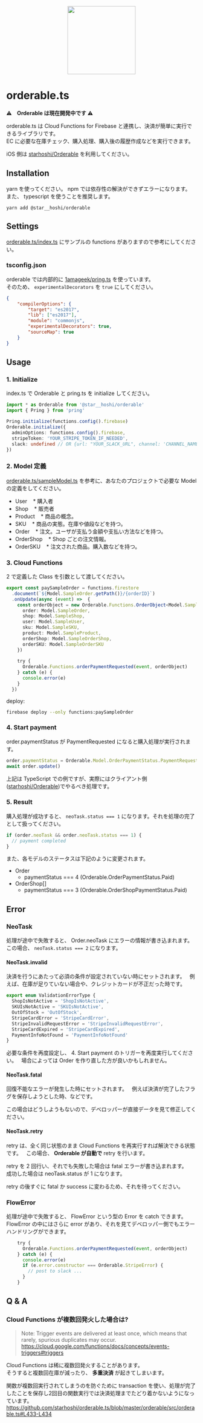 <p align="center">
    <img src="https://raw.githubusercontent.com/starhoshi/orderable.ts/master/docs/logo.png" width='180px' />
</p>

# orderable.ts

<b>⚠️　Orderable は現在開発中です ⚠️</b>

orderable.ts は Cloud Functions for Firebase と連携し、決済が簡単に実行できるライブラリです。  
EC に必要な在庫チェック、購入処理、購入後の履歴作成などを実行できます。

iOS 側は [starhoshi/Orderable](https://github.com/starhoshi/Orderable) を利用してください。

## Installation

yarn を使ってください。 npm では依存性の解決ができずエラーになります。  
また、 typescript を使うことを推奨します。

```
yarn add @star__hoshi/orderable
```

## Settings

[orderable\.ts/index\.ts](https://github.com/starhoshi/orderable.ts/blob/master/sample-cloud-functions/functions/src/index.ts) にサンプルの functions がありますので参考にしてください。

### tsconfig.json

orderable では内部的に [1amageek/pring\.ts](https://github.com/1amageek/pring.ts) を使っています。  
そのため、 `experimentalDecorators` を `true` にしてください。

```json
{
    "compilerOptions": {
        "target": "es2017",
        "lib": ["es2017"],
        "module": "commonjs",
        "experimentalDecorators": true,
        "sourceMap": true
    }
}
```

## Usage

### 1. Initialize

index.ts で Orderable と pring.ts を initialize してください。

```ts
import * as Orderable from '@star__hoshi/orderable'
import { Pring } from 'pring'

Pring.initialize(functions.config().firebase)
Orderable.initialize({
  adminOptions: functions.config().firebase,
  stripeToken: 'YOUR_STRIPE_TOKEN_IF_NEEDED',
  slack: undefined // OR {url: "YOUR_SLACK_URL", channel: 'CHANNEL_NAME'}
})
```

### 2. Model 定義

[orderable\.ts/sampleModel\.ts](https://github.com/starhoshi/orderable.ts/blob/master/sample-cloud-functions/functions/src/sampleModel.ts) を参考に、あなたのプロジェクトで必要な Model の定義をしてください。

* User
    * 購入者
* Shop
    * 販売者
* Product
    * 商品の概念。
* SKU
    * 商品の実態。在庫や値段などを持つ。
* Order
    * 注文。ユーザが支払う金額や支払い方法などを持つ。
* OrderShop
    * Shop ごとの注文情報。
* OrderSKU
    * 注文された商品。購入数などを持つ。

### 3. Cloud Functions

2 で定義した Class を引数として渡してください。

```ts
export const paySampleOrder = functions.firestore
  .document(`${Model.SampleOrder.getPath()}/{orderID}`)
  .onUpdate(async (event) =>  {
    const orderObject = new Orderable.Functions.OrderObject<Model.SampleOrder, Model.SampleShop, Model.SampleUser, Model.SampleSKU, Model.SampleProduct, Model.SampleOrderShop, Model.SampleOrderSKU>(event, {
      order: Model.SampleOrder,
      shop: Model.SampleShop,
      user: Model.SampleUser,
      sku: Model.SampleSKU,
      product: Model.SampleProduct,
      orderShop: Model.SampleOrderShop,
      orderSKU: Model.SampleOrderSKU
    })
    
    try {
      Orderable.Functions.orderPaymentRequested(event, orderObject)
    } catch (e) {
      console.error(e)
    }
  })
```

deploy:

```sh
firebase deploy --only functions:paySampleOrder
```

### 4. Start payment

order.paymentStatus が PaymentRequested になると購入処理が実行されます。  

```ts
order.paymentStatus = Orderable.Model.OrderPaymentStatus.PaymentRequested
await order.update()
```

上記は TypeScript での例ですが、実際にはクライアント側([starhoshi/Orderable](https://github.com/starhoshi/Orderable))でやるべき処理です。

### 5. Result

購入処理が成功すると、 `neoTask.status === 1` になります。それを処理の完了として扱ってください。

```ts
if (order.neoTask && order.neoTask.status === 1) {
  // payment completed
}
```

また、各モデルのステータスは下記のように変更されます。

* Order
    * paymentStatus === 4 (Orderable.OrderPaymentStatus.Paid)
* OrderShop[]
    * paymentStatus === 3 (Orderable.OrderShopPaymentStatus.Paid)

## Error

### NeoTask

処理が途中で失敗すると、 Order.neoTask にエラーの情報が書き込まれます。　　
この場合、 `neoTask.status === 2` になります。

#### NeoTask.invalid

決済を行うにあたって必須の条件が設定されていない時にセットされます。  
例えば、在庫が足りていない場合や、クレジットカードが不正だった時です。

```ts
export enum ValidationErrorType {
  ShopIsNotActive = 'ShopIsNotActive',
  SKUIsNotActive = 'SKUIsNotActive',
  OutOfStock = 'OutOfStock',
  StripeCardError = 'StripeCardError',
  StripeInvalidRequestError = 'StripeInvalidRequestError',
  StripeCardExpired = 'StripeCardExpired',
  PaymentInfoNotFound = 'PaymentInfoNotFound'
}
```

必要な条件を再度設定し、 4. Start payment のトリガーを再度実行してください。  
場合によっては Order を作り直した方が良いかもしれません。

#### NeoTask.fatal

回復不能なエラーが発生した時にセットされます。  
例えば決済が完了したフラグを保存しようとした時、などです。

この場合はどうしようもないので、デベロッパーが直接データを見て修正してください。

#### NeoTask.retry

retry は、全く同じ状態のまま Cloud Functions を再実行すれば解決できる状態です。  
この場合、 __Orderable が自動で__ retry を行います。

retry を 2 回行い、それでも失敗した場合は fatal エラーが書き込まれます。  
成功した場合は neoTask.status が 1 になります。

retry の後すぐに fatal か success に変わるため、それを待ってください。

### FlowError

処理が途中で失敗すると、 FlowError という型の Error を catch できます。　　
FlowError の中にはさらに error があり、それを見てデベロッパー側でもエラーハンドリングができます。

```ts
    try {
      Orderable.Functions.orderPaymentRequested(event, orderObject)
    } catch (e) {
      console.error(e)
      if (e.error.constructor === Orderable.StripeError) {
        // post to slack ...
      }
    }
```

## Q & A

### Cloud Functions が複数回発火した場合は?

> Note: Trigger events are delivered at least once, which means that rarely, spurious duplicates may occur.
> https://cloud.google.com/functions/docs/concepts/events-triggers#triggers

Cloud Functions は稀に複数回発火することがあります。  
そうすると複数回在庫が減ったり、 __多重決済__ が起きてしまいます。

関数が複数回実行されてしまうのを防ぐために transaction を使い、処理が完了したことを保存し2回目の関数実行では決済処理までたどり着かないようになっています。  
https://github.com/starhoshi/orderable.ts/blob/master/orderable/src/orderable.ts#L433-L434

